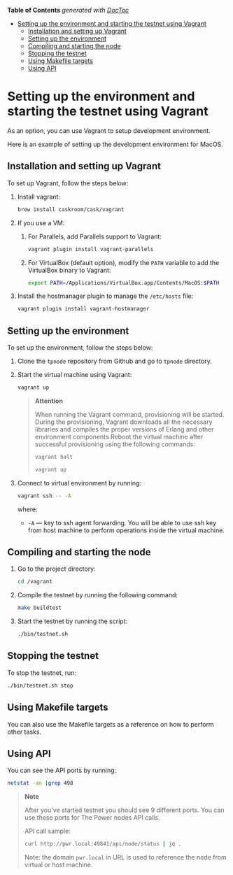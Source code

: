 <!-- START doctoc generated TOC please keep comment here to allow auto update -->
<!-- DON'T EDIT THIS SECTION, INSTEAD RE-RUN doctoc TO UPDATE -->
**Table of Contents**  *generated with [DocToc](https://github.com/thlorenz/doctoc)*

- [Setting up the environment and starting the testnet using Vagrant](#setting-up-the-environment-and-starting-the-testnet-using-vagrant)
  - [Installation and setting up Vagrant](#installation-and-setting-up-vagrant)
  - [Setting up the environment](#setting-up-the-environment)
  - [Compiling and starting the node](#compiling-and-starting-the-node)
  - [Stopping the testnet](#stopping-the-testnet)
  - [Using Makefile targets](#using-makefile-targets)
  - [Using API](#using-api)

<!-- END doctoc generated TOC please keep comment here to allow auto update -->

# Setting up the environment and starting the testnet using Vagrant

<!-- start DOCTOC -->
<!-- end DOCTOC -->

As an option, you can use Vagrant to setup development environment.

Here is an example of setting up the development environment for MacOS.

## Installation and setting up Vagrant

To set up Vagrant, follow the steps below:

1. Install vagrant:

   ```bash
   brew install caskroom/cask/vagrant
   ```

2. If you use a VM:

    1. For Parallels, add Parallels support to Vagrant:

       ```bash
       vagrant plugin install vagrant-parallels
       ```

    2. For VirtualBox (default option), modify the `PATH` variable to add the VirtualBox binary to Vagrant:

       ```bash
       export PATH=/Applications/VirtualBox.app/Contents/MacOS:$PATH
       ```

3. Install the hostmanager plugin to manage the `/etc/hosts` file:

   ```bash
   vagrant plugin install vagrant-hostmanager
   ```

## Setting up the environment

To set up the environment, follow the steps below:

1. Clone the `tpnode` repository from Github and go to `tpnode` directory.

2. Start the virtual machine using Vagrant:

   ```bash
   vagrant up
   ```

   > **Attention**
   >
   > When running the Vagrant command, provisioning will be started. During the provisioning, Vagrant downloads all the necessary libraries and compiles the proper versions of Erlang and other environment components.Reboot the virtual machine after successful provisioning using the following commands:
   >
   > ```bash
   > vagrant halt
   > ```
   >
   > ```bash
   > vagrant up
   > ```

3. Connect to virtual environment by running:

   ```bash
   vagrant ssh -- -A
   ```

   where:

    - `-A` — key to ssh agent forwarding. You will be able to use ssh key from host machine to perform operations inside the virtual machine.

## Compiling and starting the node

1. Go to the project directory:

   ```bash
   cd /vagrant
   ```

2. Compile the testnet by running the following command:

   ```bash
   make buildtest
   ```

3. Start the testnet by running the script:

   ```bash
   ./bin/testnet.sh
   ```
## Stopping the testnet

To stop the testnet, run:

```bash
./bin/testnet.sh stop
```

## Using Makefile targets

You can also use the Makefile targets as a reference on how to perform other tasks.

## Using API

You can see the API ports by running:

```bash
netstat -an |grep 498
```

> **Note**
>
> After you've started testnet you should see 9 different ports. You can use these ports for The Power nodes API calls.
>
> API call sample:
>
> ```bash
> curl http://pwr.local:49841/api/node/status | jq .
> ```
>
> Note: the domain `pwr.local` in URL is used to reference the node from virtual or host machine.
